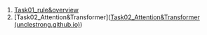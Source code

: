 1. [Task01_rule&overview]()
2. [Task02_Attention&Transformer]([Task02_Attention&Transformer (unclestrong.github.io)](https://unclestrong.github.io/TeamLearning_NLP/Task02_Attention%26Transformer.html))

